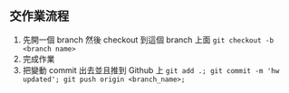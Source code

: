 ## 交作業流程

1. 先開一個 branch 然後 checkout 到這個 branch 上面 `git checkout -b <branch name>`
2. 完成作業
3. 把變動 commit 出去並且推到 Github 上 `git add .; git commit -m 'hw updated'; git push origin <branch_name>;`